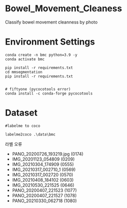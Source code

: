 # Bowel_Movement_Cleaness
Classify bowel movement cleanness by photo


# Environment Settings
~~~
conda create -n bmc python=3.9 -y
conda activate bmc

pip install -r requirements.txt
cd mmsegmentation
pip install -r requirements.txt


# fiftyone (pycocotools error)
conda install -c conda-forge pycocotools
~~~


# Dataset
~~~
#labelme to coco

labelme2coco .\data\bmc
~~~

라벨 오류
- PANO_20200726_193219.jpg (0174)
- IMG_20201123_054809 (0209)
- IMG_20210304_174909 (0555)
- IMG_20210317_002710_1 (0569)
- IMG_20210317_002720 (0570)
- IMG_20210408_184102 (0603)
- IMG_20210530_221525 (0646)
- PANO_20200407_221523 (1077)
- PANO_20200407_221527 (1078)
- PANO_20210330_062718 (1080)